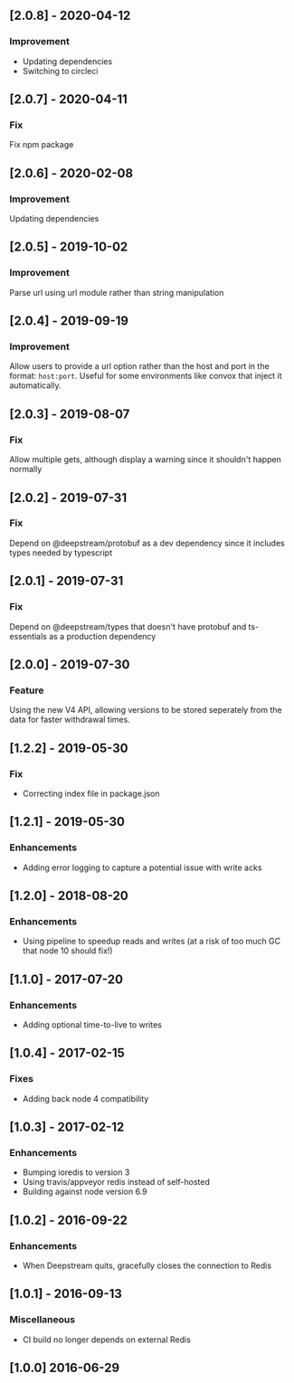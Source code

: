 ## [2.0.8] - 2020-04-12

### Improvement

- Updating dependencies
- Switching to circleci

## [2.0.7] - 2020-04-11

### Fix

Fix npm package

## [2.0.6] - 2020-02-08

### Improvement

Updating dependencies

## [2.0.5] - 2019-10-02

### Improvement

Parse url using url module rather than string manipulation

## [2.0.4] - 2019-09-19
  
### Improvement

Allow users to provide a url option rather than the host and port in the format: `host:port`. Useful
for some environments like convox that inject it automatically.

## [2.0.3] - 2019-08-07
  
### Fix

Allow multiple gets, although display a warning since it shouldn't happen normally

## [2.0.2] - 2019-07-31

### Fix

Depend on @deepstream/protobuf as a dev dependency since it includes types needed by typescript

## [2.0.1] - 2019-07-31

### Fix

Depend on @deepstream/types that doesn't have protobuf and ts-essentials as a production dependency

## [2.0.0] - 2019-07-30

### Feature

Using the new V4 API, allowing versions to be stored seperately from the data for faster withdrawal times.

## [1.2.2] - 2019-05-30

### Fix
- Correcting index file in package.json

## [1.2.1] - 2019-05-30

### Enhancements
- Adding error logging to capture a potential issue with write acks

## [1.2.0] - 2018-08-20

### Enhancements
- Using pipeline to speedup reads and writes (at a risk of too much GC that node 10 should fix!)

## [1.1.0] - 2017-07-20

### Enhancements
- Adding optional time-to-live to writes

## [1.0.4] - 2017-02-15

### Fixes
- Adding back node 4 compatibility

## [1.0.3] - 2017-02-12

### Enhancements
- Bumping ioredis to version 3
- Using travis/appveyor redis instead of self-hosted
- Building against node version 6.9

## [1.0.2] - 2016-09-22

### Enhancements
- When Deepstream quits, gracefully closes the connection to Redis

## [1.0.1] - 2016-09-13

### Miscellaneous
- CI build no longer depends on external Redis

## [1.0.0] 2016-06-29
